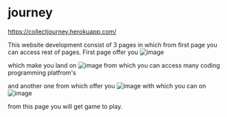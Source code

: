 # journey 
https://collectjourney.herokuapp.com/

This website development consist of 3 pages in which from first page you can access rest of pages. First page offer you 
![image](https://user-images.githubusercontent.com/73836613/177187542-96c773ac-8e9e-4278-abb7-51447bac6970.png)

which make you land on 
![image](https://user-images.githubusercontent.com/73836613/177187646-b5c23cf5-147c-47d5-a621-d2d4ee08a27f.png)
from which you can access many coding programming platfrom's

and another one from which offer you
![image](https://user-images.githubusercontent.com/73836613/177187900-4085e93e-1fc5-4f04-952a-1fe9cb1b89f0.png)
with which you can on 
![image](https://user-images.githubusercontent.com/73836613/177187997-2b647bb6-b57f-40f6-8357-1b7191aad16a.png)

from this page you will get game to play.
